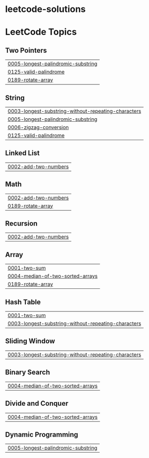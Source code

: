 # leetcode-solutions
<!---LeetCode Topics Start-->
# LeetCode Topics
## Two Pointers
|  |
| ------- |
| [0005-longest-palindromic-substring](https://github.com/amritpaxt/leetcode-solutions/tree/master/0005-longest-palindromic-substring) |
| [0125-valid-palindrome](https://github.com/amritpaxt/leetcode-solutions/tree/master/0125-valid-palindrome) |
| [0189-rotate-array](https://github.com/amritpaxt/leetcode-solutions/tree/master/0189-rotate-array) |
## String
|  |
| ------- |
| [0003-longest-substring-without-repeating-characters](https://github.com/amritpaxt/leetcode-solutions/tree/master/0003-longest-substring-without-repeating-characters) |
| [0005-longest-palindromic-substring](https://github.com/amritpaxt/leetcode-solutions/tree/master/0005-longest-palindromic-substring) |
| [0006-zigzag-conversion](https://github.com/amritpaxt/leetcode-solutions/tree/master/0006-zigzag-conversion) |
| [0125-valid-palindrome](https://github.com/amritpaxt/leetcode-solutions/tree/master/0125-valid-palindrome) |
## Linked List
|  |
| ------- |
| [0002-add-two-numbers](https://github.com/amritpaxt/leetcode-solutions/tree/master/0002-add-two-numbers) |
## Math
|  |
| ------- |
| [0002-add-two-numbers](https://github.com/amritpaxt/leetcode-solutions/tree/master/0002-add-two-numbers) |
| [0189-rotate-array](https://github.com/amritpaxt/leetcode-solutions/tree/master/0189-rotate-array) |
## Recursion
|  |
| ------- |
| [0002-add-two-numbers](https://github.com/amritpaxt/leetcode-solutions/tree/master/0002-add-two-numbers) |
## Array
|  |
| ------- |
| [0001-two-sum](https://github.com/amritpaxt/leetcode-solutions/tree/master/0001-two-sum) |
| [0004-median-of-two-sorted-arrays](https://github.com/amritpaxt/leetcode-solutions/tree/master/0004-median-of-two-sorted-arrays) |
| [0189-rotate-array](https://github.com/amritpaxt/leetcode-solutions/tree/master/0189-rotate-array) |
## Hash Table
|  |
| ------- |
| [0001-two-sum](https://github.com/amritpaxt/leetcode-solutions/tree/master/0001-two-sum) |
| [0003-longest-substring-without-repeating-characters](https://github.com/amritpaxt/leetcode-solutions/tree/master/0003-longest-substring-without-repeating-characters) |
## Sliding Window
|  |
| ------- |
| [0003-longest-substring-without-repeating-characters](https://github.com/amritpaxt/leetcode-solutions/tree/master/0003-longest-substring-without-repeating-characters) |
## Binary Search
|  |
| ------- |
| [0004-median-of-two-sorted-arrays](https://github.com/amritpaxt/leetcode-solutions/tree/master/0004-median-of-two-sorted-arrays) |
## Divide and Conquer
|  |
| ------- |
| [0004-median-of-two-sorted-arrays](https://github.com/amritpaxt/leetcode-solutions/tree/master/0004-median-of-two-sorted-arrays) |
## Dynamic Programming
|  |
| ------- |
| [0005-longest-palindromic-substring](https://github.com/amritpaxt/leetcode-solutions/tree/master/0005-longest-palindromic-substring) |
<!---LeetCode Topics End-->